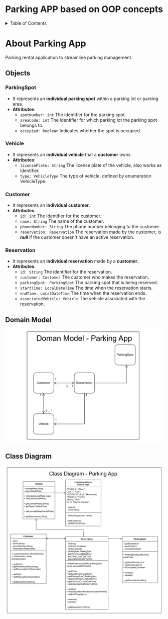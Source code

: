 # Parking APP based on OOP concepts

<!-- TABLE OF CONTENTS -->
<details>
  <summary>Table of Contents</summary>
  <ol>
    <li>
      <a href="#about-parking-app">About Parking App</a>
    </li>
    <li>
      <a href="#objects">Objects</a>
      <ul>
        <li><a href="#parkingSpot">ParkingSpot</a></li>
        <li><a href="#vehicle">Vehicle</a></li>
        <li><a href="#customer">Customer</a></li>
        <li><a href="#reservation">Reservation</a></li>
      </ul>
    </li>
    <li><a href="#domain-model">Domain Model</a></li>
    <li><a href="#class-diagram">Class Diagram</a></li>
  </ol>
</details>

# About Parking App
Parking rental application to streamline parking management.

## Objects

### ParkingSpot
- It represents an **individual parking spot** within a parking lot or parking area.
- **Attributes**:
    - `spotNumber: int` The identifier for the parking spot.
    - `areaCode: int` The identifier for which parking lot the parking spot belongs to.
    - `occupied: boolean` Indicates whether the spot is occupied.

### Vehicle
- It represents an **individual vehicle** that a **customer** owns.
- **Attributes**:
  - `licensePlate: String` The license plate of the vehicle, also works as identifier.
  - `type: VehicleType` The type of vehicle, defined by enumeration VehicleType.

### Customer
- It represents an **individual customer**.
- **Attributes**:
  - `id: int` The identifier for the customer.
  - `name: String` The name of the customer.
  - `phoneNumber: String` The phone number belonging to the customer.
  - `reservation: Reservation` The reservation made by the customer, is ***null*** if the customer doesn't have an active reservation.

### Reservation
- It represents an **individual reservation** made by a **customer**.
- **Attributes**:
  - `id: String` The identifier for the reservation.
  - `customer: Customer` The customer who makes the reservation.
  - `parkingSpot: ParkingSpot` The parking spot that is being reserved.
  - `startTime: LocalDateTime` The time when the reservation starts.
  - `endTime: LocalDateTime` The time when the reservation ends.
  - `associatedVehicle: Vehicle` The vehicle associated with the reservation.

## Domain Model
![domain model](img/domain-model.jpeg)

## Class Diagram
![class diagram](img/class-diagram.jpeg)